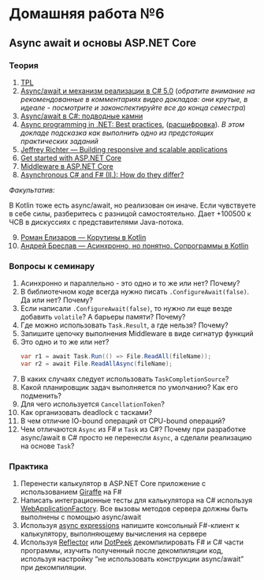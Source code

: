 # Домашняя работа №6

## Async await и основы ASP.NET Core

### Теория
1. [TPL](https://docs.microsoft.com/en-us/dotnet/standard/parallel-programming/task-parallel-library-tpl)
2. [Async/await и механизм реализации в C# 5.0](https://habr.com/ru/post/260217/) (*обратите внимание на рекомендованные в комментариях видео докладов: они крутые, в идеале - посмотрите и законспектируйте все до конца семестра*)
3. [Async/await в C#: подводные камни](https://habr.com/ru/post/257221/)
4. [Async programming in .NET: Best practices](https://www.youtube.com/watch?v=wM-h6P1BJRk), ([расшифровка](https://habr.com/ru/company/jugru/blog/491236/)). *В этом докладе подсказка как выполнить одно из предстоящих практических заданий*
5. [Jeffrey Richter — Building responsive and scalable applications](https://www.youtube.com/watch?v=xGSabgBo-S8)
6. [Get started with ASP.NET Core](https://docs.microsoft.com/en-us/aspnet/core/getting-started/?view=aspnetcore-3.1&amp%3Btabs=windows&tabs=windows)
7. [Middleware в ASP.NET Core](https://docs.microsoft.com/en-us/aspnet/core/fundamentals/middleware/?view=aspnetcore-3.1)
8. [Asynchronous C# and F# (II.): How do they differ?](http://tomasp.net/blog/async-csharp-differences.aspx/)

 *Факультатив:*
 
В Kotlin тоже есть async/await, но реализован он иначе. Если чувствуете в себе силы, разберитесь с разницой самостоятельно. 
Дает +100500 к ЧСВ в дискуссиях с представителями Java-потока. 

9. [Роман Елизаров — Корутины в Kotlin](https://www.youtube.com/watch?v=rB5Q3y73FTo)
10. [Андрей Бреслав — Асинхронно, но понятно. Сопрограммы в Kotlin](https://www.youtube.com/watch?v=ffIVVWHpups)

### Вопросы к семинару
1. Асинхронно и параллельно - это одно и то же или нет? Почему?
2. В библиотечном коде всегда нужно писать ```.ConfigureAwait(false)```. Да или нет? Почему?
3. Если написали ```.ConfigureAwait(false)```, то нужно ли еще везде добавить ```volatile```? А барьеры памяти? Почему?
4. Где можно использовать ```Task.Result```, а где нельзя? Почему?
5. Запишите цепочку выполнения Middleware в виде сигнатур функций
6. Это одно и то же или нет?
	```cs
	var r1 = await Task.Run(() => File.ReadAll(fileName));
	var r2 = await File.ReadAllAsync(fileName);
	```
7. В каких случаях следует использовать ```TaskCompletionSourсe```?
8. Какой планировщик задач выполняется по умолчанию? Как его подменить?
9. Для чего используется ```CancellationToken```?
10. Как организовать deadlock с тасками?
11. В чем отличие IO-bound операций от CPU-bound операций?
12. Чем отличаются ```Async``` из F# и ```Task``` из C#? Почему при разработке async/await в C# просто не перенесли ```Asynс```, а сделали реализацию на основе ```Task```?

### Практика
1. Перенести калькулятор в ASP.NET Core приложение с использованием [Giraffe](https://github.com/giraffe-fsharp/Giraffe) на F#
2. Написать интеграционные тесты для калькулятора на C# используя [WebApplicationFactory](https://docs.microsoft.com/en-us/aspnet/core/test/integration-tests?view=aspnetcore-5.0#basic-tests-with-the-default-webapplicationfactory). Все вызовы
методов сервера должны быть выполнены с помощью async/await
3. Используя [async expressions](https://learn.microsoft.com/en-us/dotnet/fsharp/language-reference/async-expressions) напишите консольный F#-клиент к калькулятору, выполняющему вычисления на сервере 
4. Используя [Reflector](https://ru.wikipedia.org/wiki/.NET_Reflector) или [DotPeek](https://www.jetbrains.com/decompiler/) декомпилировать F# и C# части программы, изучить полученный после декомпиляции код, используя настройку “не использовать конструкции async/await” при декомпиляции.